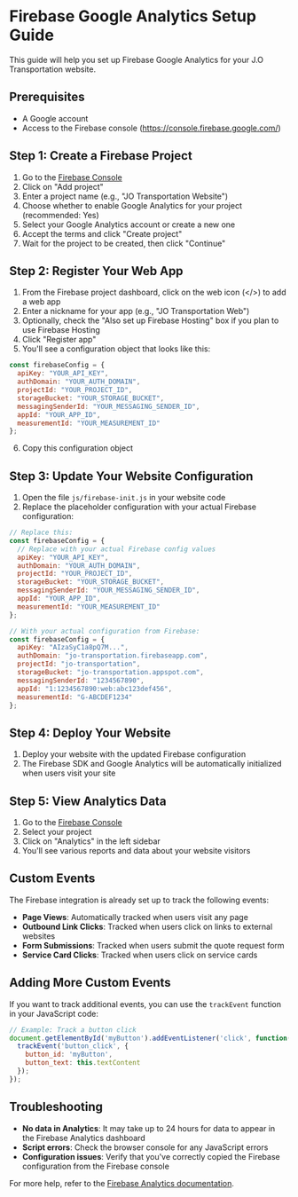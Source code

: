 # Firebase Google Analytics Setup Guide

This guide will help you set up Firebase Google Analytics for your J.O Transportation website.

## Prerequisites

- A Google account
- Access to the Firebase console (https://console.firebase.google.com/)

## Step 1: Create a Firebase Project

1. Go to the [Firebase Console](https://console.firebase.google.com/)
2. Click on "Add project"
3. Enter a project name (e.g., "JO Transportation Website")
4. Choose whether to enable Google Analytics for your project (recommended: Yes)
5. Select your Google Analytics account or create a new one
6. Accept the terms and click "Create project"
7. Wait for the project to be created, then click "Continue"

## Step 2: Register Your Web App

1. From the Firebase project dashboard, click on the web icon (</>) to add a web app
2. Enter a nickname for your app (e.g., "JO Transportation Web")
3. Optionally, check the "Also set up Firebase Hosting" box if you plan to use Firebase Hosting
4. Click "Register app"
5. You'll see a configuration object that looks like this:

```javascript
const firebaseConfig = {
  apiKey: "YOUR_API_KEY",
  authDomain: "YOUR_AUTH_DOMAIN",
  projectId: "YOUR_PROJECT_ID",
  storageBucket: "YOUR_STORAGE_BUCKET",
  messagingSenderId: "YOUR_MESSAGING_SENDER_ID",
  appId: "YOUR_APP_ID",
  measurementId: "YOUR_MEASUREMENT_ID"
};
```

6. Copy this configuration object

## Step 3: Update Your Website Configuration

1. Open the file `js/firebase-init.js` in your website code
2. Replace the placeholder configuration with your actual Firebase configuration:

```javascript
// Replace this:
const firebaseConfig = {
  // Replace with your actual Firebase config values
  apiKey: "YOUR_API_KEY",
  authDomain: "YOUR_AUTH_DOMAIN",
  projectId: "YOUR_PROJECT_ID",
  storageBucket: "YOUR_STORAGE_BUCKET",
  messagingSenderId: "YOUR_MESSAGING_SENDER_ID",
  appId: "YOUR_APP_ID",
  measurementId: "YOUR_MEASUREMENT_ID"
};

// With your actual configuration from Firebase:
const firebaseConfig = {
  apiKey: "AIzaSyC1a8pQ7M...",
  authDomain: "jo-transportation.firebaseapp.com",
  projectId: "jo-transportation",
  storageBucket: "jo-transportation.appspot.com",
  messagingSenderId: "1234567890",
  appId: "1:1234567890:web:abc123def456",
  measurementId: "G-ABCDEF1234"
};
```

## Step 4: Deploy Your Website

1. Deploy your website with the updated Firebase configuration
2. The Firebase SDK and Google Analytics will be automatically initialized when users visit your site

## Step 5: View Analytics Data

1. Go to the [Firebase Console](https://console.firebase.google.com/)
2. Select your project
3. Click on "Analytics" in the left sidebar
4. You'll see various reports and data about your website visitors

## Custom Events

The Firebase integration is already set up to track the following events:

- **Page Views**: Automatically tracked when users visit any page
- **Outbound Link Clicks**: Tracked when users click on links to external websites
- **Form Submissions**: Tracked when users submit the quote request form
- **Service Card Clicks**: Tracked when users click on service cards

## Adding More Custom Events

If you want to track additional events, you can use the `trackEvent` function in your JavaScript code:

```javascript
// Example: Track a button click
document.getElementById('myButton').addEventListener('click', function() {
  trackEvent('button_click', {
    button_id: 'myButton',
    button_text: this.textContent
  });
});
```

## Troubleshooting

- **No data in Analytics**: It may take up to 24 hours for data to appear in the Firebase Analytics dashboard
- **Script errors**: Check the browser console for any JavaScript errors
- **Configuration issues**: Verify that you've correctly copied the Firebase configuration from the Firebase console

For more help, refer to the [Firebase Analytics documentation](https://firebase.google.com/docs/analytics).